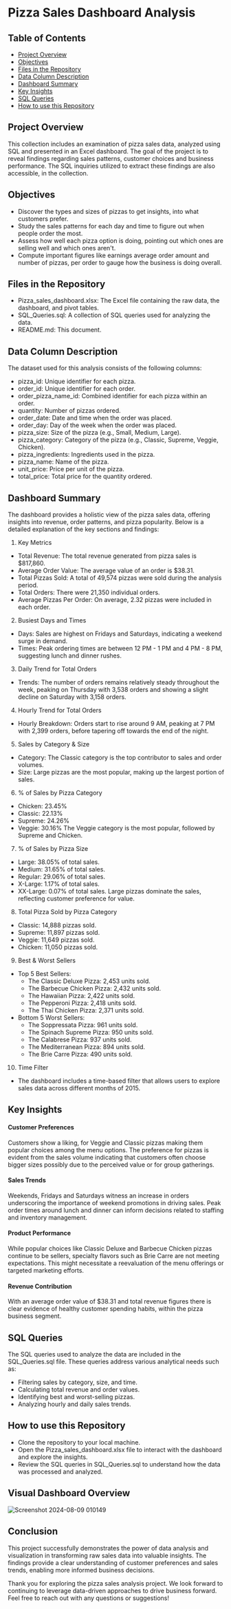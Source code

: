 # Pizza Sales Dashboard Analysis

## Table of Contents
- [Project Overview](#project-overview)
- [Objectives](#objectives)
- [Files in the Repository](#files-in-the-repository)
- [Data Column Description](#data-column-description)
- [Dashboard Summary](#dashboard-summary)
- [Key Insights](#key-insights)
- [SQL Queries](#sql-queries)
- [How to use this Repository](#how-to-use-this-repository)
  
## Project Overview
 This collection includes an examination of pizza sales data, analyzed using SQL and presented in an Excel dashboard. The goal of the project is to reveal findings regarding sales patterns, customer choices and business performance. The SQL inquiries utilized to extract these findings are also accessible, in the collection.
 
 ## Objectives
- Discover the types and sizes of pizzas to get insights, into what customers prefer.
- Study the sales patterns for each day and time to figure out when people order the most.
- Assess how well each pizza option is doing, pointing out which ones are selling well and which ones aren't.
- Compute important figures like earnings average order amount and number of pizzas, per order to gauge how the business is doing overall.
  
 ## Files in the Repository
 - Pizza_sales_dashboard.xlsx: The Excel file containing the raw data, the dashboard, and pivot tables.
 - SQL_Queries.sql: A collection of SQL queries used for analyzing the data.
 - README.md: This document.
   
## Data Column Description
The dataset used for this analysis consists of the following columns:

 - pizza_id: Unique identifier for each pizza.
- order_id: Unique identifier for each order.
- order_pizza_name_id: Combined identifier for each pizza within an order.
- quantity: Number of pizzas ordered.
- order_date: Date and time when the order was placed.
- order_day: Day of the week when the order was placed.
- pizza_size: Size of the pizza (e.g., Small, Medium, Large).
- pizza_category: Category of the pizza (e.g., Classic, Supreme, Veggie, Chicken).
- pizza_ingredients: Ingredients used in the pizza.
- pizza_name: Name of the pizza.
- unit_price: Price per unit of the pizza.
- total_price: Total price for the quantity ordered.
  
## Dashboard Summary

The dashboard provides a holistic view of the pizza sales data, offering insights into revenue, order patterns, and pizza popularity. Below is a detailed explanation of the key sections and findings:

1. Key Metrics
  - Total Revenue: The total revenue generated from pizza sales is $817,860.
  - Average Order Value: The average value of an order is $38.31.
  - Total Pizzas Sold: A total of 49,574 pizzas were sold during the analysis period.
  - Total Orders: There were 21,350 individual orders.
  - Average Pizzas Per Order: On average, 2.32 pizzas were included in each order.
2. Busiest Days and Times
 - Days: Sales are highest on Fridays and Saturdays, indicating a weekend surge in demand.
 - Times: Peak ordering times are between 12 PM - 1 PM and 4 PM - 8 PM, suggesting lunch and dinner rushes.
3. Daily Trend for Total Orders
 - Trends: The number of orders remains relatively steady throughout the week, peaking on Thursday with 3,538 orders and showing a slight decline on Saturday with 3,158 orders.
4. Hourly Trend for Total Orders
 - Hourly Breakdown: Orders start to rise around 9 AM, peaking at 7 PM with 2,399 orders, before tapering off towards the end of the night.
5. Sales by Category & Size
 - Category: The Classic category is the top contributor to sales and order volumes.
 - Size: Large pizzas are the most popular, making up the largest portion of sales.
6. % of Sales by Pizza Category
 - Chicken: 23.45%
 - Classic: 22.13%
 - Supreme: 24.26%
 - Veggie: 30.16%
 The Veggie category is the most popular, followed by Supreme and Chicken.
7. % of Sales by Pizza Size
 - Large: 38.05% of total sales.
 - Medium: 31.65% of total sales.
 - Regular: 29.06% of total sales.
 - X-Large: 1.17% of total sales.
 - XX-Large: 0.07% of total sales.
 Large pizzas dominate the sales, reflecting customer preference for value.
8. Total Pizza Sold by Pizza Category
 - Classic: 14,888 pizzas sold.
 - Supreme: 11,897 pizzas sold.
 - Veggie: 11,649 pizzas sold.
 - Chicken: 11,050 pizzas sold.
9. Best & Worst Sellers
- Top 5 Best Sellers:
  - The Classic Deluxe Pizza: 2,453 units sold.
  - The Barbecue Chicken Pizza: 2,432 units sold.
  - The Hawaiian Pizza: 2,422 units sold.
  - The Pepperoni Pizza: 2,418 units sold.
  - The Thai Chicken Pizza: 2,371 units sold.
- Bottom 5 Worst Sellers:
  - The Soppressata Pizza: 961 units sold.
  - The Spinach Supreme Pizza: 950 units sold.
  - The Calabrese Pizza: 937 units sold.
  - The Mediterranean Pizza: 894 units sold.
  - The Brie Carre Pizza: 490 units sold.
 10. Time Filter
 - The dashboard includes a time-based filter that allows users to explore sales data across different months of 2015.

## Key Insights
#### Customer Preferences

Customers show a liking, for Veggie and Classic pizzas making them popular choices among the menu options.
The preference for pizzas is evident from the sales volume indicating that customers often choose bigger sizes possibly due to the perceived value or for group gatherings.
#### Sales Trends

Weekends, Fridays and Saturdays witness an increase in orders underscoring the importance of weekend promotions in driving sales.
Peak order times around lunch and dinner can inform decisions related to staffing and inventory management.
#### Product Performance

While popular choices like Classic Deluxe and Barbecue Chicken pizzas continue to be sellers, specialty flavors such as Brie Carre are not meeting expectations. This might necessitate a reevaluation of the menu offerings or targeted marketing efforts.
#### Revenue Contribution

With an average order value of $38.31 and total revenue figures there is clear evidence of healthy customer spending habits, within the pizza business segment.
## SQL Queries
The SQL queries used to analyze the data are included in the SQL_Queries.sql file. These queries address various analytical needs such as:

- Filtering sales by category, size, and time.
- Calculating total revenue and order values.
- Identifying best and worst-selling pizzas.
- Analyzing hourly and daily sales trends.

## How to use this Repository
- Clone the repository to your local machine.
- Open the Pizza_sales_dashboard.xlsx file to interact with the dashboard and explore the insights.
- Review the SQL queries in SQL_Queries.sql to understand how the data was processed and analyzed.

## Visual Dashboard Overview

![Screenshot 2024-08-09 010149](https://github.com/user-attachments/assets/9d45d87d-d13b-4968-9442-8db0a9bbd0ef)

## Conclusion 
This project successfully demonstrates the power of data analysis and visualization in transforming raw sales data into valuable insights. The findings provide a clear understanding of customer preferences and sales trends, enabling more informed business decisions.

Thank you for exploring the pizza sales analysis project. We look forward to continuing to leverage data-driven approaches to drive business forward. Feel free to reach out with any questions or suggestions!

